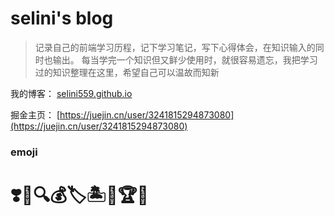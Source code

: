 # selini's blog

> 记录自己的前端学习历程，记下学习笔记，写下心得体会，在知识输入的同时也输出。
> 每当学完一个知识但又鲜少使用时，就很容易遗忘，我把学习过的知识整理在这里，希望自己可以温故而知新

我的博客：
[selini559.github.io](http://selini559.github.io)

掘金主页：
[https://juejin.cn/user/3241815294873080](https://juejin.cn/user/3241815294873080)

### emoji

# ❣️🌄🔍💰🏷️🏝️🌰🏆🍻
